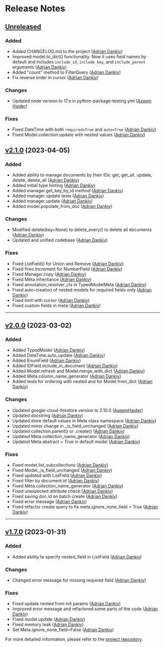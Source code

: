 # Release Notes

## [Unreleased](https://github.com/octabytes/project/compare/v2.1.0...HEAD)

### Added
* Added CHANGELOG.md to the project ([Adrian Dankiv](https://github.com/adr-007))
* Improved model.to_dict() functionality. Now it uses field names by default and includes `include_id`, `include_key`, and `include_parent` arguments ([Adrian Dankiv](https://github.com/adr-007))
* Added "count" method to FilterQuery ([Adrian Dankiv](https://github.com/adr-007))
* Fix reverse order in cursor ([Adrian Dankiv](https://github.com/adr-007))

### Changes
* Updated node version to 17.x in python-package-testing.yml ([Azeem Haider](https://github.com/AzeemHaider))

### Fixes
* Fixed DateTime with both `required=True` and `auto=True` ([Adrian Dankiv](https://github.com/adr-007))
* Fixed Model.collection.update with nested values ([Adrian Dankiv](https://github.com/adr-007))

## [v2.1.0](https://github.com/octabytes/FireO/compare/v2.0.0...v2.1.0) (2023-04-05)

### Added
* Added ability to manage documents by their IDs: get, get_all, update, delete, delete_all ([Adrian Dankiv](https://github.com/adr-007))
* Added initial type hinting ([Adrian Dankiv](https://github.com/adr-007))
* Added manager.get_key_by_id method ([Adrian Dankiv](https://github.com/adr-007))
* Added manager update tests ([Adrian Dankiv](https://github.com/adr-007))
* Added manager.update ([Adrian Dankiv](https://github.com/adr-007))
* Added model.populate_from_doc ([Adrian Dankiv](https://github.com/adr-007))

### Changes
* Modified delete(key=None) to delete_every() to delete all documents ([Adrian Dankiv](https://github.com/adr-007))
* Updated and unified codebase ([Adrian Dankiv](https://github.com/adr-007))

### Fixes
* Fixed ListField(<ItemField>) for Union and Remove ([Adrian Dankiv](https://github.com/adr-007))
* Fixed fireo.Increment for NumberField ([Adrian Dankiv](https://github.com/adr-007))
* Fixed Manager.copy ([Adrian Dankiv](https://github.com/adr-007))
* Fixed Meta inheritance ([Adrian Dankiv](https://github.com/adr-007))
* Fixed annotation_resolver_cls in TypedModelMeta ([Adrian Dankiv](https://github.com/adr-007))
* Fixed auto-creation of nested models for required fields only ([Adrian Dankiv](https://github.com/adr-007))
* Fixed limit with cursor ([Adrian Dankiv](https://github.com/adr-007))
* Fixed custom fields in meta ([Adrian Dankiv](https://github.com/adr-007))

---

## [v2.0.0](https://github.com/octabytes/FireO/compare/v1.7.0...v2.0.0) (2023-03-02)

### Added
* Added TypedModel ([Adrian Dankiv](https://github.com/adr-007))
* Added DateTime.auto_update ([Adrian Dankiv](https://github.com/adr-007))
* Added EnumField ([Adrian Dankiv](https://github.com/adr-007))
* Added IDField.include_in_document ([Adrian Dankiv](https://github.com/adr-007))
* Added Model.refresh and Model.merge_with_dict ([Adrian Dankiv](https://github.com/adr-007))
* Added Meta.column_name_generator ([Adrian Dankiv](https://github.com/adr-007))
* Added tests for ordering with nested and for Model.from_dict ([Adrian Dankiv](https://github.com/adr-007))

### Changes
* Updated google-cloud-firestore version to 2.10.0 ([AxeemHaider](https://github.com/axeemhaider))
* Updated docstring ([Adrian Dankiv](https://github.com/adr-007))
* Updated store default values in Meta class namespace ([Adrian Dankiv](https://github.com/adr-007))
* Updated minor change in _is_field_unchanged ([Adrian Dankiv](https://github.com/adr-007))
* Updated collection.parent() or .create() ([Adrian Dankiv](https://github.com/adr-007))
* Updated Meta.collection_name_generator ([Adrian Dankiv](https://github.com/adr-007))
* Updated Meta.abstract = True in default model ([Adrian Dankiv](https://github.com/adr-007))

### Fixes
* Fixed model.list_subcollections ([Adrian Dankiv](https://github.com/adr-007))
* Fixed Model._is_field_unchanged ([Adrian Dankiv](https://github.com/adr-007))
* Fixed updated with ListField ([Adrian Dankiv](https://github.com/adr-007))
* Fixed filter by document.id ([Adrian Dankiv](https://github.com/adr-007))
* Fixed Meta.collection_name_generator ([Adrian Dankiv](https://github.com/adr-007))
* Fixed unexpected attribute check ([Adrian Dankiv](https://github.com/adr-007))
* Fixed saving doc.id on batch create ([Adrian Dankiv](https://github.com/adr-007))
* Fixed error message ([Adrian Dankiv](https://github.com/adr-007))
* Fixed refactor create query to fix meta.ignore_none_field = True ([Adrian Dankiv](https://github.com/adr-007))

---

## [v1.7.0](https://github.com/octabytes/FireO/compare/v1.6.0...v1.7.0) (2023-01-31)

### Added
* Added ability to specify nested_field in ListField ([Adrian Dankiv](https://github.com/adr-007))

### Changes
* Changed error message for missing required field ([Adrian Dankiv](https://github.com/adr-007))

### Fixes
* Fixed update nested from init params ([Adrian Dankiv](https://github.com/adr-007))
* Improved error message and refactored some parts of the code ([Adrian Dankiv](https://github.com/adr-007))
* Fixed model.update ([Adrian Dankiv](https://github.com/adr-007))
* Fixed memory leak ([Adrian Dankiv](https://github.com/adr-007))
* Set Meta.ignore_none_field=False ([Adrian Dankiv](https://github.com/adr-007))

For more detailed information, please refer to the [project repository](https://github.com/octabytes/FireO).
